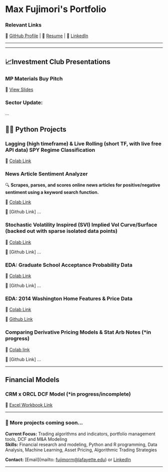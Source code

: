 # Max Fujimori's Portfolio

### Relevant Links  
🔗 [GitHub Profile](https://github.com/FujiPy) | 📄 [Resume](https://docs.google.com/document/d/1NT6Ydmdnngg8T_gO_Mcc06L559bciQC2uOTAZLOz18s/edit?usp=share_link) | 🔗 [LinkedIn](https://www.linkedin.com/in/max-fujimori/)

---

---
## 📈Investment Club Presentations
### MP Materials Buy Pitch
📌 [View Slides](https://docs.google.com/presentation/d/1hUOdSYlTGNINMqDLUVhb_I0IWWQyggBH2cTw50WzLyI/edit#slide=id.g3349dd280dc_0_0)

### Sector Update: 
...

## 👨‍💻 Python Projects

### Lagging (high timeframe) & Live Rolling (short TF, with live free API data) SPY Regime Classification
📌 [Colab Link](https://colab.research.google.com/drive/1MiTsEXMZTPUgT_tEIwbfGPbp9wO-pwhc#scrollTo=TlO_M9fLFn4L)

### News Article Sentiment Analyzer  
🔍 **Scrapes, parses, and scores online news articles for positive/negative sentiment using a keyword search function.**  

📌 [Colab Link](https://colab.research.google.com/drive/1TdTG_NlTyYh0E6piG-f6Ss-damvuUhgo?authuser=1#scrollTo=_bW0O9DbVzV6)

📌 [Github Link] ...

### Stochastic Volatility Inspired (SVI) Implied Vol Curve/Surface (backed out with sparse isolated data points)
📌 [Colab Link](https://colab.research.google.com/drive/1WVD2ET3w4F0ihNZdB7Kp-zXp77Pb8KfM#scrollTo=lqJAVkqpHZll)

📌 [Github Link] ...

### EDA: Graduate School Acceptance Probability Data
📌 [Colab Link](https://colab.research.google.com/drive/1uOIwEHC51-up8CiFGOz5P4P5Jn8rtCiz)      
                  
📌 [Github Link] ...

### EDA: 2014 Washington Home Features & Price Data
📌 [Colab Link](https://colab.research.google.com/drive/11TNGsCxGk7BHbMzgxiENt0RFmr1rh6TL#scrollTo=yXWdNbigeZMr)

📌 [Github Link](https://github.com/FujiPy/DS201_Capstone_Getting_Into_Business)

### Comparing Derivative Pricing Models & Stat Arb Notes (*in progress)
📌 [Colab link](https://colab.research.google.com/drive/1J7zux1CI5HSA0R-IVZ5fhjxYIO_4A-_f?usp=sharing)

📌 [Github Link] ...


---
## Financial Models

### CRM x ORCL DCF Model (*in progress/incomplete)
📌 [Excel Workbook Link](https://lafayette0-my.sharepoint.com/:x:/g/personal/fujimorm_lafayette_edu/EZ345MU892RBs5gfgvYxSRkB3nDcEHMjVQjXR02HIioE3g?e=Lj3XHj)


---
### 🚧 More projects coming soon...

**Current Focus:** Trading algorithms and indicators, portfolio management tools, DCF and M&A Modeling  
**Skills:** Financial research and modeling, Python and R programming, Data Analysis, Machine Learning, Asset Pricing, Algorithmic Trading Strategies 

**Contact:** [Email](mailto: fujimorm@lafayette.edu) or [LinkedIn](https://www.linkedin.com/in/max-fujimori/)

---
